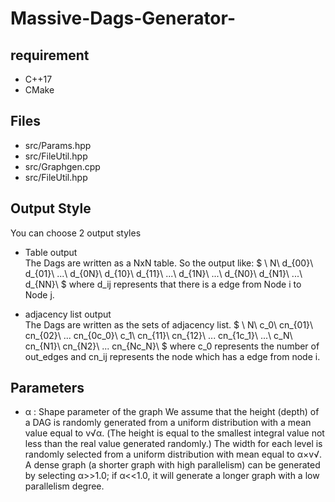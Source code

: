 # Massive-Dags-Generator-

## requirement
* C++17
* CMake

## Files

* src/Params.hpp
* src/FileUtil.hpp
* src/Graphgen.cpp
* src/FileUtil.hpp

## Output Style
You can choose 2 output styles
* Table output  
    The Dags are written as a NxN table. So the output like:
    $
    \\
    N\\
    d_{00}\ d_{01}\ ...\ d_{0N}\\
    d_{10}\ d_{11}\ ...\ d_{1N}\\
    ...\\
    d_{N0}\ d_{N1}\ ...\ d_{NN}\\
    $
    where d_ij represents that there is a edge from Node i to Node j.

* adjacency list output  
    The Dags are written as the sets of adjacency list.
    $
    \\
    N\\
    c_0\\
    cn_{01}\ cn_{02}\ ... cn_{0c_0}\\
    c_1\\
    cn_{11}\ cn_{12}\ ... cn_{1c_1}\\
    ...\\
    c_N\\
    cn_{N1}\ cn_{N2}\ ... cn_{Nc_N}\\
    $
    where c_0 represents the number of out_edges and cn_ij represents the node which has a edge from node i.



## Parameters

* α : Shape parameter of the graph
We assume that the height (depth) of a DAG is randomly generated from a uniform distribution with a mean value equal to v√α. (The height is equal to the smallest integral value not less than the real value generated randomly.) The width for each level is randomly selected from a uniform distribution with mean equal to α×v√. A dense graph (a shorter graph with high parallelism) can be generated by selecting α>>1.0; if α<<1.0, it will generate a longer graph with a low parallelism degree.